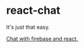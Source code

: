 # react-chat

It's just that easy.

[Chat with firebase and react.](https://andreslong01.github.io/react-chat)
